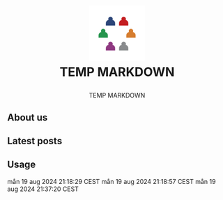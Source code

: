 <br />
<h1>
<p align="center">
  <img src="profile/images/extrapreneur-logo.png" alt="Logo" width="128" height="128">
  <br> TEMP MARKDOWN
</h1>
  <p align="center">
   TEMP MARKDOWN
  </p>
</p>

## About us

<!-- START_ABOUT_SECTION -->

<!-- END_ABOUT_SECTION -->

## Latest posts

<!-- START_POSTS_SECTION -->

<!-- END_POSTS_SECTION -->

## Usage
mån 19 aug 2024 21:18:29 CEST
mån 19 aug 2024 21:18:57 CEST
mån 19 aug 2024 21:37:20 CEST
